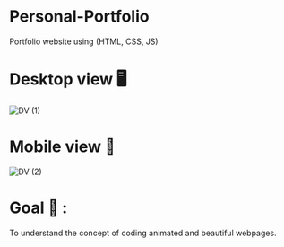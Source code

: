 # Personal-Portfolio
Portfolio website using (HTML, CSS, JS)

# Desktop view 🖥️
![DV (1)](https://user-images.githubusercontent.com/127679907/227711427-476be277-8e6f-43ff-b568-878564dedbf0.png)

# Mobile view 📱
![DV (2)](https://user-images.githubusercontent.com/127679907/227711431-4befd940-12fa-49d6-9fd9-22be83085aab.png)

# Goal 🎯 :
To understand the concept of coding animated and beautiful webpages.

